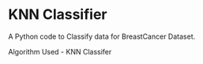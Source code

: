 # KNN Classifier
A Python code to Classify data for BreastCancer Dataset.

Algorithm Used - KNN Classifer
